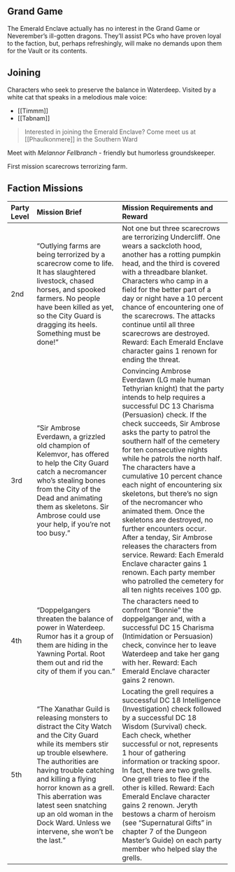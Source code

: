 ## Grand Game

The Emerald Enclave actually has no interest in the Grand Game or Neverember’s ill-gotten dragons. They’ll assist PCs who have proven loyal to the faction, but, perhaps refreshingly, will make no demands upon them for the Vault or its contents.

## Joining

Characters who seek to preserve the balance in Waterdeep.
Visited by a white cat that speaks in a melodious male voice:

- [[Timmm]]
- [[Tabnam]]

> Interested in joining the Emerald Enclave? Come meet us at [[Phaulkonmere]] in the Southern Ward

Meet with *Melannor Fellbranch* - friendly but humorless groundskeeper. 

First mission scarecrows terrorizing farm.

## Faction Missions

| Party Level | Mission Brief | Mission Requirements and Reward |
| :--- | :--- | :--- |
| 2nd | “Outlying farms are being terrorized by a scarecrow come to life. It has slaughtered livestock, chased horses, and spooked farmers. No people have been killed as yet, so the City Guard is dragging its heels. Something must be done!” | Not one but three scarecrows are terrorizing Undercliff. One wears a sackcloth hood, another has a rotting pumpkin head, and the third is covered with a threadbare blanket. Characters who camp in a field for the better part of a day or night have a 10 percent chance of encountering one of the scarecrows. The attacks continue until all three scarecrows are destroyed. Reward: Each Emerald Enclave character gains 1 renown for ending the threat. |
| 3rd | “Sir Ambrose Everdawn, a grizzled old champion of Kelemvor, has offered to help the City Guard catch a necromancer who’s stealing bones from the City of the Dead and animating them as skeletons. Sir Ambrose could use your help, if you’re not too busy.” | Convincing Ambrose Everdawn (LG male human Tethyrian knight) that the party intends to help requires a successful DC 13 Charisma (Persuasion) check. If the check succeeds, Sir Ambrose asks the party to patrol the southern half of the cemetery for ten consecutive nights while he patrols the north half. The characters have a cumulative 10 percent chance each night of encountering six skeletons, but there’s no sign of the necromancer who animated them. Once the skeletons are destroyed, no further encounters occur. After a tenday, Sir Ambrose releases the characters from service. Reward: Each Emerald Enclave character gains 1 renown. Each party member who patrolled the cemetery for all ten nights receives 100 gp. |
| 4th | “Doppelgangers threaten the balance of power in Waterdeep. Rumor has it a group of them are hiding in the Yawning Portal. Root them out and rid the city of them if you can.” | The characters need to confront “Bonnie” the doppelganger and, with a successful DC 15 Charisma (Intimidation or Persuasion) check, convince her to leave Waterdeep and take her gang with her. Reward: Each Emerald Enclave character gains 2 renown. |
| 5th | “The Xanathar Guild is releasing monsters to distract the City Watch and the City Guard while its members stir up trouble elsewhere. The authorities are having trouble catching and killing a flying horror known as a grell. This aberration was latest seen snatching up an old woman in the Dock Ward. Unless we intervene, she won’t be the last.” | Locating the grell requires a successful DC 18 Intelligence (Investigation) check followed by a successful DC 18 Wisdom (Survival) check. Each check, whether successful or not, represents 1 hour of gathering information or tracking spoor. In fact, there are two grells. One grell tries to flee if the other is killed. Reward: Each Emerald Enclave character gains 2 renown. Jeryth bestows a charm of heroism (see “Supernatural Gifts” in chapter 7 of the Dungeon Master’s Guide) on each party member who helped slay the grells. |

